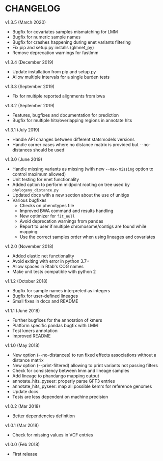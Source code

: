 # CHANGELOG
v1.3.5 (March 2020)
- Bugfix for covariates samples mismatching for LMM
- Bugfix for numeric sample names
- Bugfix for crashes happening during enet variants filtering
- Fix pip and setup.py installs (glmnet_py)
- Remove deprecation warnings for fastlmm

v1.3.4 (December 2019)
- Update installation from pip and setup.py
- Allow multiple intervals for a single burden tests

v1.3.3 (September 2019)
- Fix for multiple reported alignments from bwa

v1.3.2 (September 2019)
- Features, bugfixes and documentation for prediction
- Bugfix for multiple hits/overlapping regions in annotate hits

v1.3.1 (July 2019)
- Handle API changes between different statsmodels versions
- Handle corner cases where no distance matrix is provided but --no-distances should be used

v1.3.0 (June 2019)
- Handle missing variants as missing (with new `--max-missing` option to control maximum allowed)
- Unit testing for enet functionality
- Added option to perform midpoint rooting on tree used by `phylogeny_distance.py`
- Updated docs with a new section about the use of unitigs
- Various bugfixes
   - Checks on phenotypes file
   - Improved BWA command and results handling
   - New optimizer for `fit_null`
   - Avoid deprecation warnings from pandas
   - Report to user if multiple chromosome/contigs are found while mapping
   - Use the correct samples order when using lineages and covariates

v1.2.0 (November 2018)
- Added elastic net functionality
- Avoid exiting with error in python 3.7+
- Allow spaces in Rtab's COG names
- Make unit tests compatible with python 2

v1.1.2 (October 2018)
- Bugfix for sample names interpreted as integers
- Bugfix for user-defined lineages
- Small fixes in docs and README

v1.1.1 (June 2018)
- Further bugfixes for the annotation of kmers
- Platform specific pandas bugfix with LMM
- Test kmers annotation
- Improved README

v1.1.0 (May 2018)
- New option (--no-distances) to run fixed effects associations without a distance matrix
- New option (--print-filtered) allowing to print variants not passing filters
- Check for consistency between lmm and lineage samples
- Add lineage to phandango mapping output
- annotate_hits_pyseer: properly parse GFF3 entries
- annotate_hits_pyseer: map all possible kemrs for reference genomes
- Update docs
- Tests are less dependent on machine precision

v1.0.2 (Mar 2018)
- Better dependencies definition

v1.0.1 (Mar 2018)
- Check for missing values in VCF entries

v1.0.0 (Feb 2018)
- First release
